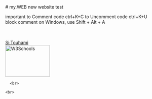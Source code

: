  <head><link rel = "icon" href = "https://tarek-bg.github.io/web/bookhtml/img/iconHasdrubalV2_15p.gif"  type = "image/x-icon"> </head>
# my.WEB
new website test

important
to Comment code   ctrl+K+C
to Uncomment code    ctrl+K+U
<BR>
block comment on Windows, use Shift + Alt + A 
<br>




<br>
<br><a href="https://drive.google.com/file/d/1MNO0ZnpimOvEDQEPoMZbPh8UtE4jeBxG/view" download>Si:Touhami</a><br>
      <a href="https://drive.google.com/file/d/1MNO0ZnpimOvEDQEPoMZbPh8UtE4jeBxG/view" target="_blank" position="absolute">
        <img src="https://github.com/Tarek-BG/web/blob/gh-pages/3video/medit00.png" alt="W3Schools" width="140" height="100">
      </a>




      <br>

    <br>
